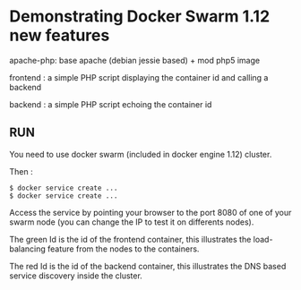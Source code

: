 Demonstrating Docker Swarm 1.12 new features
============================================

apache-php: base apache (debian jessie based) + mod php5 image


frontend : a simple PHP script displaying the container id and calling a backend


backend : a simple PHP script echoing the container id

RUN
---

You need to use docker swarm (included in docker engine 1.12) cluster.


Then :
```
$ docker service create ...
$ docker service create ...
```

Access the service by pointing your browser to the port 8080 of one of your swarm node
(you can change the IP to test it on differents nodes).


The green Id is the id of the frontend container, this illustrates the load-balancing feature
from the nodes to the containers.


The red Id is the id of the backend container, this illustrates the DNS based service discovery
inside the cluster.
